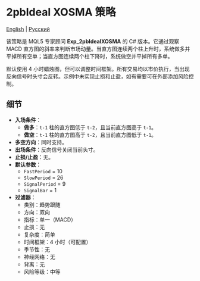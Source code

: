 # 2pbIdeal XOSMA 策略
[English](README.md) | [Русский](README_ru.md)

该策略是 MQL5 专家顾问 **Exp_2pbIdealXOSMA** 的 C# 版本。它通过观察 MACD 直方图的斜率来判断市场动量。当直方图连续两个柱上升时，系统做多并平掉所有空单；当直方图连续两个柱下降时，系统做空并平掉所有多单。

默认使用 4 小时蜡烛图，但可以调整时间框架。所有交易均以市价执行，当出现反向信号时头寸会反转。示例中未实现止损和止盈，如有需要可在外部添加风险控制。

## 细节

- **入场条件**：
  - **做多**：`t-1` 柱的直方图低于 `t-2`，且当前直方图高于 `t-1`。
  - **做空**：`t-1` 柱的直方图高于 `t-2`，且当前直方图低于 `t-1`。
- **多空方向**：同时支持。
- **出场条件**：反向信号关闭当前头寸。
- **止损/止盈**：无。
- **默认参数**：
  - `FastPeriod` = 10
  - `SlowPeriod` = 26
  - `SignalPeriod` = 9
  - `SignalBar` = 1
- **过滤器**：
  - 类别：趋势跟随
  - 方向：双向
  - 指标：单一（MACD）
  - 止损：无
  - 复杂度：简单
  - 时间框架：4 小时（可配置）
  - 季节性：无
  - 神经网络：无
  - 背离：无
  - 风险等级：中等
